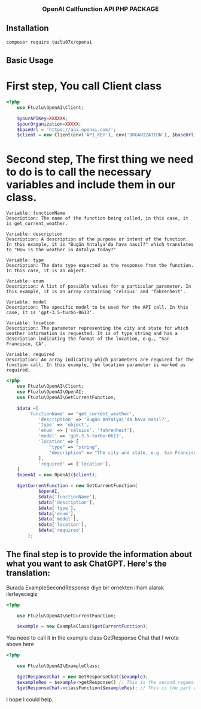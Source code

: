 <h3 align="center">OpenAI Callfunction API PHP PACKAGE<br></h3>

## Installation

```
composer require tuzlu07x/openai
```

## Basic Usage

# First step, You call Client class

```php
<?php
    use Ftuzlu\OpenAI\Client;

    $yourAPIKey=XXXXXX;
    $yourOrganization=XXXXX;
    $baseUrl = 'https://api.openai.com/';
    $client = new Client(env('API_KEY'), env('ORGANIZATION'), $baseUrl);
```

# Second step, The first thing we need to do is to call the necessary variables and include them in our class.

```
Variable: functionName
Description: The name of the function being called, in this case, it is get_current_weather.

Variable: description
Description: A description of the purpose or intent of the function. In this example, it is "Bugün Antalya'da hava nasıl?" which translates to "How is the weather in Antalya today?"

Variable: type
Description: The data type expected as the response from the function. In this case, it is an object.

Variable: enum
Description: A list of possible values for a particular parameter. In this example, it is an array containing 'celsius' and 'fahrenheit'.

Variable: model
Description: The specific model to be used for the API call. In this case, it is 'gpt-3.5-turbo-0613'.

Variable: location
Description: The parameter representing the city and state for which weather information is requested. It is of type string and has a description indicating the format of the location, e.g., "San Francisco, CA".

Variable: required
Description: An array indicating which parameters are required for the function call. In this example, the location parameter is marked as required.
```

```php
<?php
    use Ftuzlu\OpenAI\Client;
    use Ftuzlu\OpenAI\OpenAI;
    use Ftuzlu\OpenAI\GetCurrentFunction;

    $data =[
        'functionName' => 'get_current_weather',
            'description' => 'Bugün Antalya\'da hava nasıl?',
            'type' => 'object',
            'enum' => ['celsius', 'fahrenheit'],
            'model' => 'gpt-3.5-turbo-0613',
            'location' => [
                "type" => "string",
                "description" => "The city and state, e.g. San Francisco, CA",
            ],
            'required' => ['location'],
    ]
    $openAI = new OpenAI($client);

    $getCurrentFunction = new GetCurrentFunction(
            $openAI,
            $data['functionName'],
            $data['description'],
            $data['type'],
            $data['enum'],
            $data['model'],
            $data['location'],
            $data['required']
        );
```

## The final step is to provide the information about what you want to ask ChatGPT. Here's the translation:

<p>Burada ExampleSecondResponse diye bir ornekten ilham alarak ilerleyecegiz</p>

```php
<?php

    use Ftuzlu\OpenAI\GetCurrentFunction;

    $example = new ExampleClass($getCurrentFunction);
```

<p>You need to call it in the example class GetResponse Chat that I wrote above here</p>

```php
<?php

    use Ftuzlu\OpenAI\ExampleClass;

    $getResponseChat = new GetResponseChat($example);
    $exampleRes = $example->getResponse() // This is the second request part where we receive a response to the question in line with the question asked to chatgpt.
    $getResponseChat->classFunction($exampleRes); // This is the part where the Class you made the second request in line with the question asked from Chatgpt is received.
```

<p>I hope I could help.</p>
